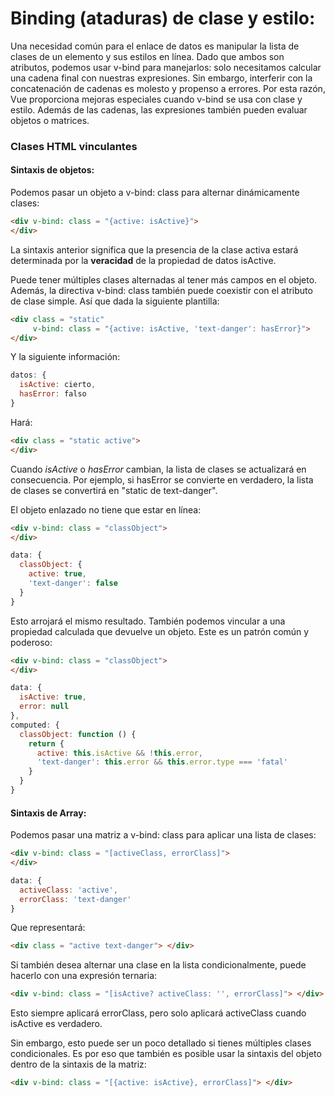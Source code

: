# Binding (ataduras) de clase y estilo:

Una necesidad común para el enlace de datos es manipular la lista de clases de un elemento y sus estilos en línea. Dado que ambos son atributos, podemos usar v-bind para manejarlos: solo necesitamos calcular una cadena final con nuestras expresiones. Sin embargo, interferir con la concatenación de cadenas es molesto y propenso a errores. Por esta razón, Vue proporciona mejoras especiales cuando v-bind se usa con clase y estilo. Además de las cadenas, las expresiones también pueden evaluar objetos o matrices.

### Clases HTML vinculantes

#### Sintaxis de objetos:

Podemos pasar un objeto a v-bind: class para alternar dinámicamente clases:
```html
<div v-bind: class = "{active: isActive}">
</div>
```
La sintaxis anterior significa que la presencia de la clase activa estará determinada por la **veracidad** de la propiedad de datos isActive.

Puede tener múltiples clases alternadas al tener más campos en el objeto. Además, la directiva v-bind: class también puede coexistir con el atributo de clase simple. Así que dada la siguiente plantilla:
```html
<div class = "static"
     v-bind: class = "{active: isActive, 'text-danger': hasError}">
</div>
```
Y la siguiente información:
```javascript
datos: {
  isActive: cierto,
  hasError: falso
}
```
Hará:
```html
<div class = "static active">
</div>
```

Cuando *isActive* o *hasError* cambian, la lista de clases se actualizará en consecuencia. Por ejemplo, si hasError se convierte en verdadero, la lista de clases se convertirá en "static de text-danger".

El objeto enlazado no tiene que estar en línea:
```html
<div v-bind: class = "classObject">
</div>
```
```javascript
data: {
  classObject: {
    active: true,
    'text-danger': false
  }
}
```
Esto arrojará el mismo resultado. También podemos vincular a una propiedad calculada que devuelve un objeto. Este es un patrón común y poderoso:
```html
<div v-bind: class = "classObject">
</div>
```
```javascript
data: {
  isActive: true,
  error: null
},
computed: {
  classObject: function () {
    return {
      active: this.isActive && !this.error,
      'text-danger': this.error && this.error.type === 'fatal'
    }
  }
}
```
#### Sintaxis de Array:

Podemos pasar una matriz a v-bind: class para aplicar una lista de clases:
```html
<div v-bind: class = "[activeClass, errorClass]">
</div>
```
```javascript
data: {
  activeClass: 'active',
  errorClass: 'text-danger'
}
```
Que representará:
```html
<div class = "active text-danger"> </div>
```
Si también desea alternar una clase en la lista condicionalmente, puede hacerlo con una expresión ternaria:
```html
<div v-bind: class = "[isActive? activeClass: '', errorClass]"> </div>
```
Esto siempre aplicará errorClass, pero solo aplicará activeClass cuando isActive es verdadero.

Sin embargo, esto puede ser un poco detallado si tienes múltiples clases condicionales. Es por eso que también es posible usar la sintaxis del objeto dentro de la sintaxis de la matriz:
```html
<div v-bind: class = "[{active: isActive}, errorClass]"> </div>
```
